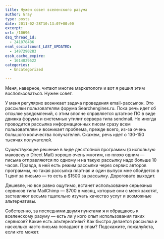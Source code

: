 ```yaml
---
title: Нужен совет вселенского разума
author: Gray
type: posts
date: 2011-02-28T10:13:07+00:00
excerpt:
url: /10696
dsq_thread_id:
  - 241878486
esml_socialcount_LAST_UPDATED:
  - 1497290283
essb_cache_expire:
  - 1614829522
categories:
  - Uncategorized

---
```








Меня, наверное, читают многие маркетологи и вот я решил этим воспользоваться. Нужен совет.

У меня регулярно возникает задача проведения email-рассылок. Это рассылки пользователям форума Searchengines.ru. Пока речь идет об отсылке уведомлений, с этим вполне справляется штатное ПО в виде движка форума и системных утилит сервера типа sendmail. Но иногда проводится рассылка информационных писем сразу всем пользователям и возникает проблема, прежде всего, из-за очень большого количества получателей. Скажем, речь идет о 130-150 тысячах получателей.

Существующее решение в виде десктопной программы (я использую маковскую Direct Mail) хорошо очень многим, но плохо одним — письма отправляются по одному и на такую рассылку надо больше 10 часов. Правда, в ней есть режим рассылки через сервис авторов программы, но такая рассылка платная и один выпуск мне обойдется в 1 цент за письмо — то есть в $1500 за рассылку. Дороговато выходит.

Дешевле, но все равно ощутимо, встанет использование серьезных сервисов типа MailChimp — $700 в месяц, которые они с меня захотят, заставляют весьма тщательно изучать качество услуг и возможные альтернативы.

Собственно, за последними двумя пунктами я и обращаюсь к вселенскому разуму — есть ли у кого опыт использования таких сервисов? Какие есть альтернативы? Как быстро делается рассылка и насколько часто письма попадают в спам? Подскажите, пожалуйста, если кто может.
